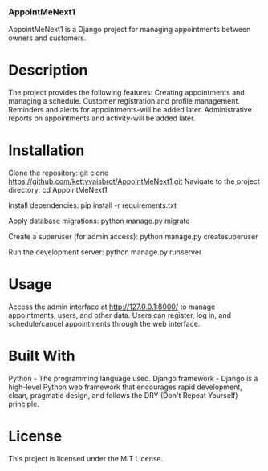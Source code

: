 
### **AppointMeNext1**

AppointMeNext1 is a Django project for managing appointments between owners and customers.

# Description
The project provides the following features:
Creating appointments and managing a schedule.
Customer registration and profile management.
Reminders and alerts for appointments-will be added later.
Administrative reports on appointments and activity-will be added later.

# Installation
Clone the repository:
git clone https://github.com/kettyvaisbrot/AppointMeNext1.git
Navigate to the project directory:
cd AppointMeNext1

Install dependencies:
pip install -r requirements.txt

Apply database migrations:
python manage.py migrate

Create a superuser (for admin access):
python manage.py createsuperuser

Run the development server:
python manage.py runserver


# Usage
Access the admin interface at http://127.0.0.1:8000/ to manage appointments, users, and other data.
Users can register, log in, and schedule/cancel appointments through the web interface.

# Built With
Python - The programming language used.
Django framework - Django is a high-level Python web framework that encourages rapid development, clean, pragmatic design, and follows the DRY (Don't Repeat Yourself) principle.

# License
This project is licensed under the MIT License.
